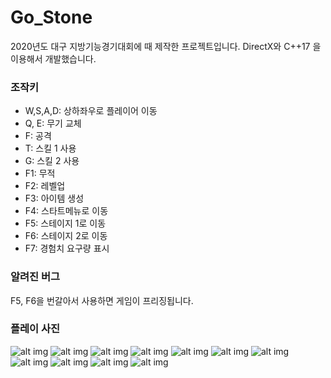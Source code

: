 # Go_Stone
2020년도 대구 지방기능경기대회에 때 제작한 프로젝트입니다.
DirectX와 C++17 을 이용해서 개발했습니다.

### 조작키
+ W,S,A,D: 상하좌우로 플레이어 이동
+ Q, E: 무기 교체 
+ F: 공격
+ T: 스킬 1 사용
+ G: 스킬 2 사용
+ F1: 무적
+ F2: 레벨업
+ F3: 아이템 생성
+ F4: 스타트메뉴로 이동
+ F5: 스테이지 1로 이동
+ F6: 스테이지 2로 이동
+ F7: 경험치 요구량 표시

### 알려진 버그
F5, F6을 번갈아서 사용하면 게임이 프리징됩니다.

### 플레이 사진
![alt img](pictures/mainmenu.png)
![alt img](pictures/stage1.png)
![alt img](pictures/stage11.png)
![alt img](pictures/stage12.png)
![alt img](pictures/stage13.png)
![alt img](pictures/stage21.png)
![alt img](pictures/stage23.png)
![alt img](pictures/write.png)
![alt img](pictures/score.png)
![alt img](pictures/gover0.png)
![alt img](pictures/gover1.png)
